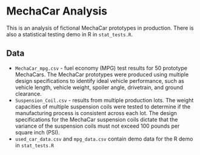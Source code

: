 # MechaCar Analysis

This is an analysis of fictional MechaCar prototypes in production. There is also a statistical testing demo in R in `stat_tests.R`.

## Data
- `MechaCar_mpg.csv` - fuel economy (MPG) test results for 50 prototype MechaCars. The MechaCar prototypes were produced using multiple design specifications to identify ideal vehicle performance, such as vehicle length, vehicle weight, spoiler angle, drivetrain, and ground clearance.
- `Suspension_Coil.csv` - results from multiple production lots. The weight capacities of multiple suspension coils were tested to determine if the manufacturing process is consistent across each lot. The design specifications for the MechaCar suspension coils dictate that the variance of the suspension coils must not exceed 100 pounds per square inch (PSI).
- `used_car_data.csv` and `mpg_data.csv` contain demo data for the R demo in `stat_tests.R`